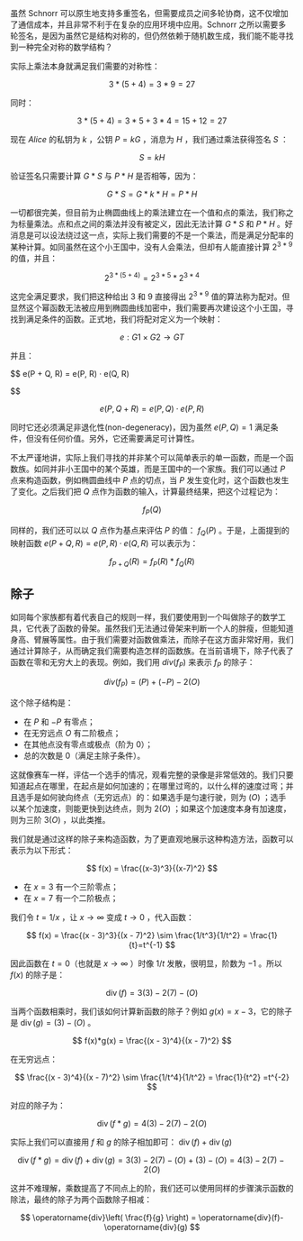 <!--
 Copyright 2025 ZeroDAO
 
 Licensed under the Apache License, Version 2.0 (the "License");
 you may not use this file except in compliance with the License.
 You may obtain a copy of the License at
 
     https://www.apache.org/licenses/LICENSE-2.0
 
 Unless required by applicable law or agreed to in writing, software
 distributed under the License is distributed on an "AS IS" BASIS,
 WITHOUT WARRANTIES OR CONDITIONS OF ANY KIND, either express or implied.
 See the License for the specific language governing permissions and
 limitations under the License.
-->

虽然 Schnorr 可以原生地支持多重签名，但需要成员之间多轮协商，这不仅增加了通信成本，并且非常不利于在复杂的应用环境中应用。Schnorr 之所以需要多轮签名，是因为虽然它是结构对称的，但仍然依赖于随机数生成，我们能不能寻找到一种完全对称的数学结构？

实际上乘法本身就满足我们需要的对称性：

$$
3*(5+4) =3*9 = 27
$$

同时：

$$
3*(5+4)=3*5+3*4=15+12=27
$$

现在 $Alice$ 的私钥为 $k$ ，公钥 $P=kG$ ，消息为 $H$ ，我们通过乘法获得签名 $S$ ：

$$
S=kH
$$

验证签名只需要计算 $G*S$ 与 $P*H$ 是否相等，因为：

$$
G*S=G*k*H=P*H
$$

一切都很完美，但目前为止椭圆曲线上的乘法建立在一个值和点的乘法，我们称之为标量乘法。点和点之间的乘法并没有被定义，因此无法计算  $G*S$ 和 $P*H$ 。好消息是可以设法绕过这一点，实际上我们需要的不是一个乘法，而是满足分配率的某种计算。如同虽然在这个小王国中，没有人会乘法，但却有人能直接计算 $2^{3*9}$ 的值，并且：

$$
2^{3*(5+4)}=2^{3*5}*2^{3*4}
$$

这完全满足要求，我们把这种给出 $3$ 和 $9$ 直接得出 $2^{3*9}$ 值的算法称为配对。但显然这个幂函数无法被应用到椭圆曲线加密中，我们需要再次建设这个小王国，寻找到满足条件的函数。正式地，我们将配对定义为一个映射：

$$
e: G1 × G2 → GT
$$

并且：

$$
e(P + Q, R) = e(P, R) · e(Q, R)

$$

$$
e(P, Q + R) = e(P, Q) · e(P, R)
$$

同时它还必须满足非退化性(non-degeneracy)，因为虽然 $e(P,Q)=1$ 满足条件，但没有任何价值。另外，它还需要满足可计算性。

不太严谨地讲，实际上我们寻找的并非某个可以简单表示的单一函数，而是一个函数族。如同并非小王国中的某个英雄，而是王国中的一个家族。我们可以通过 $P$ 点来构造函数，例如椭圆曲线中 $P$ 点的切点，当 $P$ 发生变化时，这个函数也发生了变化。之后我们把 $Q$ 点作为函数的输入，计算最终结果，把这个过程记为：

$$
f_P(Q)
$$

同样的，我们还可以以 $Q$ 点作为基点来评估 $P$ 的值： $f_Q(P)$ 。于是，上面提到的映射函数 $e(P + Q, R) = e(P, R) · e(Q, R)$ 可以表示为：

$$
f_{P+Q}(R)=f_P(R)*f_Q(R)
$$

## 除子

如同每个家族都有着代表自己的规则一样，我们要使用到一个叫做除子的数学工具，它代表了函数的骨架。虽然我们无法通过骨架来判断一个人的胖瘦，但能知道身高、臂展等属性。由于我们需要对函数做乘法，而除子在这方面非常好用，我们通过计算除子，从而确定我们需要构造怎样的函数族。在当前语境下，除子代表了函数在零和无穷大上的表现。例如，我们用 $div(f_P)$ 来表示 $f_P$ 的除子：

$$
div(f_P)=(P)+(−P)−2(O)
$$

这个除子结构是：

- 在 $P$ 和 $-P$ 有零点；
- 在无穷远点 $O$ 有二阶极点；
- 在其他点没有零点或极点（阶为 0）；
- 总的次数是 0（满足主除子条件）。

这就像赛车一样，评估一个选手的情况，观看完整的录像是非常低效的。我们只要知道起点在哪里，在起点是如何加速的；在哪里过弯的，以什么样的速度过弯；并且选手是如何驶向终点（无穷远点）的：如果选手是匀速行驶，则为 $(O)$ ；选手以某个加速度，则能更快到达终点，则为 $2(O)$ ；如果这个加速度本身有加速度，则为三阶 $3(O)$ ，以此类推。

我们就是通过这样的除子来构造函数，为了更直观地展示这种构造方法，函数可以表示为以下形式：

$$
f(x) = \frac{(x-3)^3}{(x-7)^2}
$$

- 在 $x = 3$ 有一个三阶零点；
- 在 $x = 7$ 有一个二阶极点；

我们令 $t = 1/x$ ，让 $x \to \infty$ 变成 $t \to 0$ ，代入函数：

$$
f(x) = \frac{(x - 3)^3}{(x - 7)^2} \sim \frac{1/t^3}{1/t^2} = \frac{1}{t}=t^{-1}
$$

因此函数在 $t = 0$（也就是 $x \to \infty$ ）时像 $1/t$ 发散，很明显，阶数为 $-1$ 。所以 $f(x)$ 的除子是：

$$
\operatorname{div}(f) = 3(3)−2(7)−(O)
$$

当两个函数相乘时，我们该如何计算新函数的除子？例如 $g(x) = x - 3$，它的除子是 $\operatorname{div}(g) = (3) - (O)$ 。

$$
f(x)*g(x) = \frac{(x - 3)^4}{(x - 7)^2}
$$

在无穷远点：

$$
\frac{(x - 3)^4}{(x - 7)^2} \sim \frac{1/t^4}{1/t^2} = \frac{1}{t^2} =t^{-2}
$$

对应的除子为：

$$
\operatorname{div}(f*g) = 4(3) - 2(7) -2(O)
$$

实际上我们可以直接用 $f$ 和 $g$ 的除子相加即可： $\operatorname{div}(f) + \operatorname{div}(g)$ 

$$
\operatorname{div}(f*g)=\operatorname{div}(f) + \operatorname{div}(g)=3(3)−2(7)−(O) +(3) - (O) =4(3) - 2(7) -2(O)
$$

这并不难理解，乘数提高了不同点上的阶，我们还可以使用同样的步骤演示函数的除法，最终的除子为两个函数除子相减：

$$
\operatorname{div}\left( \frac{f}{g} \right) = \operatorname{div}(f)-\operatorname{div}(g)
$$